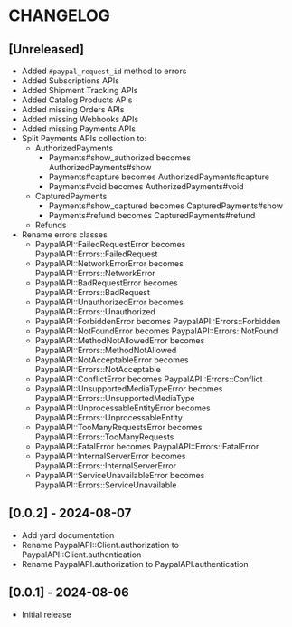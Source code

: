 # CHANGELOG

## [Unreleased]

- Added `#paypal_request_id` method to errors
- Added Subscriptions APIs
- Added Shipment Tracking APIs
- Added Catalog Products APIs
- Added missing Orders APIs
- Added missing Webhooks APIs
- Added missing Payments APIs
- Split Payments APIs collection to:
   - AuthorizedPayments
      - Payments#show_authorized becomes AuthorizedPayments#show
      - Payments#capture becomes AuthorizedPayments#capture
      - Payments#void becomes AuthorizedPayments#void
   - CapturedPayments
      - Payments#show_captured becomes CapturedPayments#show
      - Payments#refund becomes CapturedPayments#refund
   - Refunds
- Rename errors classes
   - PaypalAPI::FailedRequestError becomes PaypalAPI::Errors::FailedRequest
   - PaypalAPI::NetworkErrorError becomes PaypalAPI::Errors::NetworkError
   - PaypalAPI::BadRequestError becomes PaypalAPI::Errors::BadRequest
   - PaypalAPI::UnauthorizedError becomes PaypalAPI::Errors::Unauthorized
   - PaypalAPI::ForbiddenError becomes PaypalAPI::Errors::Forbidden
   - PaypalAPI::NotFoundError becomes PaypalAPI::Errors::NotFound
   - PaypalAPI::MethodNotAllowedError becomes PaypalAPI::Errors::MethodNotAllowed
   - PaypalAPI::NotAcceptableError becomes PaypalAPI::Errors::NotAcceptable
   - PaypalAPI::ConflictError becomes PaypalAPI::Errors::Conflict
   - PaypalAPI::UnsupportedMediaTypeError becomes PaypalAPI::Errors::UnsupportedMediaType
   - PaypalAPI::UnprocessableEntityError becomes PaypalAPI::Errors::UnprocessableEntity
   - PaypalAPI::TooManyRequestsError becomes PaypalAPI::Errors::TooManyRequests
   - PaypalAPI::FatalError becomes PaypalAPI::Errors::FatalError
   - PaypalAPI::InternalServerError becomes PaypalAPI::Errors::InternalServerError
   - PaypalAPI::ServiceUnavailableError becomes PaypalAPI::Errors::ServiceUnavailable

## [0.0.2] - 2024-08-07

- Add yard documentation
- Rename PaypalAPI::Client.authorization to PaypalAPI::Client.authentication
- Rename PaypalAPI.authorization to PaypalAPI.authentication

## [0.0.1] - 2024-08-06

- Initial release
